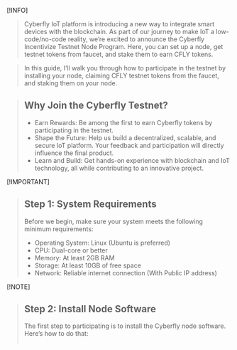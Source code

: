 [!INFO]
> Cyberfly IoT platform is introducing a new way to integrate smart devices with the blockchain. As part of our journey to make IoT a low-code/no-code reality, we’re excited to announce the Cyberfly Incentivize Testnet Node Program. Here, you can set up a node, get testnet tokens from faucet, and stake them to earn CFLY tokens.

> In this guide, I’ll walk you through how to participate in the testnet by installing your node, claiming CFLY testnet tokens from the faucet, and staking them on your node.

> ## Why Join the Cyberfly Testnet?
> * Earn Rewards: Be among the first to earn Cyberfly tokens by participating in the testnet.
> * Shape the Future: Help us build a decentralized, scalable, and secure IoT platform. Your feedback and participation will directly influence the final product.
> * Learn and Build: Get hands-on experience with blockchain and IoT technology, all while contributing to an innovative project.

[!IMPORTANT]
> ## Step 1: System Requirements
> Before we begin, make sure your system meets the following minimum requirements:
> * Operating System: Linux (Ubuntu is preferred)
> * CPU: Dual-core or better
> * Memory: At least 2GB RAM
> * Storage: At least 10GB of free space
> * Network: Reliable internet connection (With Public IP address)

[!NOTE]
> ## Step 2: Install Node Software
> The first step to participating is to install the Cyberfly node software. Here’s how to do that:
> ```
> 
